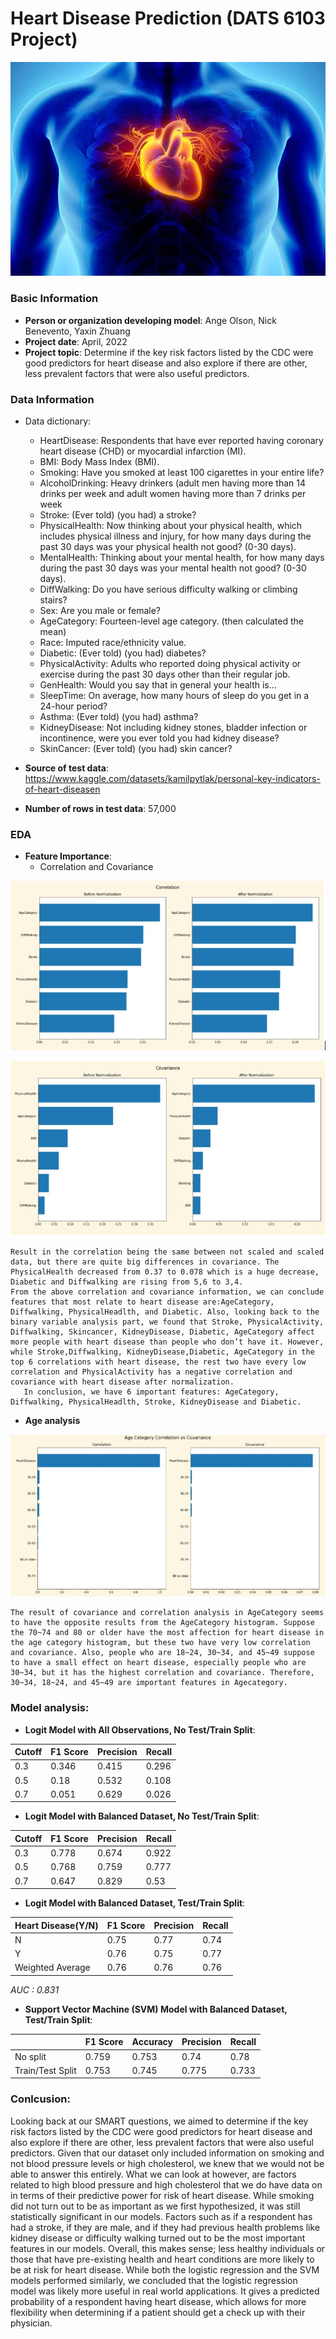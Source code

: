 # Heart Disease Prediction (DATS 6103 Project)

![download](https://github.com/NickBenevento/DATS_6103_Project/blob/main/hd.jpg)
### Basic Information

* **Person or organization developing model**: Ange Olson, Nick Benevento, Yaxin Zhuang
* **Project date**: April, 2022
* **Project topic**: Determine if the key risk factors listed by the CDC were good predictors for heart disease and also explore if there are other, less prevalent factors that were also useful predictors. 

### Data Information

* Data dictionary: 
  - HeartDisease: Respondents that have ever reported having coronary heart disease (CHD) or myocardial infarction (MI).
  - BMI: Body Mass Index (BMI).
  - Smoking: Have you smoked at least 100 cigarettes in your entire life?
  - AlcoholDrinking: Heavy drinkers (adult men having more than 14 drinks per week and adult women having more than 7 drinks per week
  - Stroke: (Ever told) (you had) a stroke?
  - PhysicalHealth: Now thinking about your physical health, which includes physical illness and injury, for how many days during the past 30 days was your physical health not good? (0-30 days).
  - MentalHealth: Thinking about your mental health, for how many days during the past 30 days was your mental health not good? (0-30 days).
  - DiffWalking: Do you have serious difficulty walking or climbing stairs?
  - Sex: Are you male or female?
  - AgeCategory: Fourteen-level age category. (then calculated the mean)
  - Race: Imputed race/ethnicity value.
  - Diabetic: (Ever told) (you had) diabetes?
  - PhysicalActivity: Adults who reported doing physical activity or exercise during the past 30 days other than their regular job.
  - GenHealth: Would you say that in general your health is...
  - SleepTime: On average, how many hours of sleep do you get in a 24-hour period?
  - Asthma: (Ever told) (you had) asthma?
  - KidneyDisease: Not including kidney stones, bladder infection or incontinence, were you ever told you had kidney disease?
  - SkinCancer: (Ever told) (you had) skin cancer?

* **Source of test data**: https://www.kaggle.com/datasets/kamilpytlak/personal-key-indicators-of-heart-diseasen
* **Number of rows in test data**: 57,000


### EDA

* **Feature Importance**:
  * Correlation and Covariance
 
![download](https://github.com/NickBenevento/DATS_6103_Project/blob/main/correlation_features.JPG)


![download](https://github.com/NickBenevento/DATS_6103_Project/blob/main/covariance_features.JPG)


    Result in the correlation being the same between not scaled and scaled data, but there are quite big differences in covariance. The PhysicalHealth decreased from 0.37 to 0.078 which is a huge decrease, Diabetic and Diffwalking are rising from 5,6 to 3,4. 
    From the above correlation and covariance information, we can conclude features that most relate to heart disease are:AgeCategory, Diffwalking, PhysicalHeadlth, and Diabetic. Also, looking back to the binary variable analysis part, we found that Stroke, PhysicalActivity, Diffwalking, Skincancer, KidneyDisease, Diabetic, AgeCategory affect more people with heart disease than people who don’t have it. However, while Stroke,Diffwalking, KidneyDisease,Diabetic, AgeCategory in the top 6 correlations with heart disease, the rest two have every low correlation and PhysicalActivity has a negative correlation and covariance with heart disease after normalization. 
	   In conclusion, we have 6 important features: AgeCategory, Diffwalking, PhysicalHeadlth, Stroke, KidneyDisease and Diabetic.  
    
* **Age analysis**


![download](https://github.com/NickBenevento/DATS_6103_Project/blob/main/age_analysis.JPG)


    The result of covariance and correlation analysis in AgeCategory seems to have the opposite results from the AgeCategory histogram. Suppose the 70~74 and 80 or older have the most affection for heart disease in the age category histogram, but these two have very low correlation and covariance. Also, people who are 18~24, 30~34, and 45~49 suppose to have a small effect on heart disease, especially people who are 30~34, but it has the highest correlation and covariance. Therefore, 30~34, 18~24, and 45~49 are important features in Agecategory.




### Model analysis:
* **Logit Model with All Observations, No Test/Train Split**:

| Cutoff | F1 Score | Precision | Recall |
| ------ | -------- | --------- | ------ |
| 0.3 | 0.346 | 0.415 | 0.296 |
| 0.5 | 0.18 | 0.532 | 0.108 |
| 0.7 | 0.051 | 0.629 | 0.026 |

* **Logit Model with Balanced Dataset, No Test/Train Split**:

| Cutoff | F1 Score | Precision | Recall |
| ------ | -------- | --------- | ------ |
| 0.3 | 0.778 | 0.674 | 0.922 |
| 0.5 | 0.768 | 0.759 | 0.777 |
| 0.7 | 0.647 | 0.829 | 0.53 |

* **Logit Model with Balanced Dataset, Test/Train Split**:

| Heart Disease(Y/N) | F1 Score | Precision | Recall |
| ------ | -------- | --------- | ------ |
| N | 0.75 | 0.77 | 0.74 |
| Y | 0.76 | 0.75 | 0.77 |
| Weighted Average | 0.76 | 0.76 | 0.76 |

*AUC : 0.831*

* **Support Vector Machine (SVM) Model with Balanced Dataset, Test/Train Split**:

|    | F1 Score | Accuracy | Precision | Recall |
| ------ | -------- | --------- | --------- | ------ |
| No split | 0.759 | 0.753 | 0.74 | 0.78 |
| Train/Test Split | 0.753 | 0.745 | 0.775 | 0.733 |


### Conlcusion:
   Looking back at our SMART questions, we aimed to determine if the key risk factors listed by the CDC were good predictors for heart disease and also explore if there are other, less prevalent factors that were also useful predictors. Given that our dataset only included information on smoking and not blood pressure levels or high cholesterol, we knew that we would not be able to answer this entirely. What we can look at however, are factors related to high blood pressure and high cholesterol that we do have data on in terms of their predictive power for risk of heart disease.
	  While smoking did not turn out to be as important as we first hypothesized, it was still statistically significant in our models. Factors such as if a respondent has had a stroke, if they are male, and if they had previous health problems like kidney disease or difficulty walking turned out to be the most important features in our models. Overall, this makes sense; less healthy individuals or those that have pre-existing health and heart conditions are more likely to be at risk for heart disease.
	  While both the logistic regression and the SVM models performed similarly, we concluded that the logistic regression model was likely more useful in real world applications. It gives a predicted probability of a respondent having heart disease, which allows for more flexibility when determining if a patient should get a check up with their physician.

